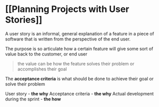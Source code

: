 # [[Planning Projects with User Stories]]

A user story is an informal, general explanation of a feature in a piece of software that is written from the perspective of the end user.


The purpose is so articulate how a certain feature will give some sort of value back to the customer, or end user

> the value can be how the feature solves their problem or accomplishes their goal

The **acceptance criteria** is what should be done to achieve their goal or solve their problem

User story - **the why**
Acceptance criteria - **the why**
Actual development during the sprint - **the how**




